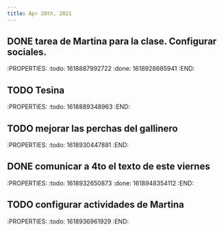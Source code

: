 ```yaml
---
title: Apr 20th, 2021
---
```


## DONE tarea de Martina para la clase. Configurar sociales.
:PROPERTIES:
:todo: 1618887992722
:done: 1618928685941
:END:
## TODO Tesina
:PROPERTIES:
:todo: 1618889348963
:END:
## TODO mejorar las perchas del gallinero
:PROPERTIES:
:todo: 1618930447881
:END:
## DONE comunicar a 4to el texto de este viernes
:PROPERTIES:
:todo: 1618932650873
:done: 1618948354112
:END:
## TODO configurar actividades de Martina
:PROPERTIES:
:todo: 1618936961929
:END:
##
